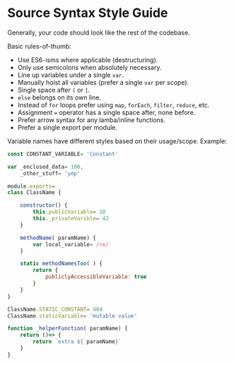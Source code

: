 # Source Syntax Style Guide

Generally, your code should look like the rest of the codebase.

Basic rules-of-thumb:

- Use ES6-isms where applicable (destructuring).
- Only use semicolons when absolutely necessary.
- Line up variables under a single `var`.
- Manually hoist all variables (prefer a single `var` per scope).
- Single space after `(` or `[`.
- `else` belongs on its own line.
- Instead of `for` loops prefer using `map`, `forEach`, `filter`, `reduce`, etc.
- Assignment `=` operator has a single space after, none before.
- Prefer arrow syntax for any lamba/inline functions.
- Prefer a single export per module.

Variable names have different styles based on their usage/scope. Example:

```javascript
const CONSTANT_VARIABLE= 'Constant'

var _enclosed_data= 100,
    _other_stuff= 'yep'

module.exports=
class ClassName {

    constructor() {
        this.publicVariable= 10
        this._privateVarible= 42
    }

    methodName( paramName) {
        var local_variable= /re/
    }

    static methodNamesToo( ) {
        return {
            publiclyAccessibleVariable: true
        }
    }
}

ClassName.STATIC_CONSTANT= 404
ClassName.staticVariable= 'mutable value'

function _helperFunction( paramName) {
    return ()=> {
        return `extra ${ paramName}`
    }
}
```
